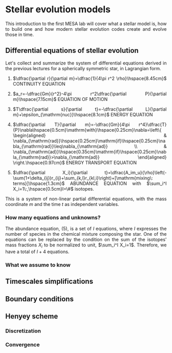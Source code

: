 # Stellar evolution models
<div style="text-align: justify">
This introduction to the first MESA lab will cover what a stellar model is, how to build one and how modern stellar evolution codes create and evolve those in time. 

## Differential equations of stellar evolution
Let's collect and summarize the system of differential equations derived in the previous lectures for a spherically symmetric star, in Lagrangian form.

1. $\dfrac{\partial r}{\partial m}=\dfrac{1}{4\pi r^2 \rho}\hspace{8.45cm}$
   CONTINUITY EQUATION
  
2. $a_r=-\dfrac{Gm}{r^2}-4\pi r^2\dfrac{\partial P}{\partial m}\hspace{7.15cm}$  EQUATION OF MOTION

3. $T\dfrac{\partial s}{\partial t}=-\dfrac{\partial L}{\partial m}+\epsilon_{\mathrm{nuc}}\hspace{8.1cm}$  ENERGY EQUATION
   
4. $\dfrac{\partial T}{\partial m}=-\dfrac{Gm}{4\pi r^4}\dfrac{T}{P}\nabla\hspace{0.5cm}\mathrm{with}\hspace{0.25cm}\nabla=\left\{
\begin{aligned}
& \nabla_{\mathrm{rad}}\hspace{0.25cm}\mathrm{if}\hspace{0.25cm}\nabla_{\mathrm{rad}}\leq\nabla_{\mathrm{ad}} \\
& \nabla_{\mathrm{ad}}\hspace{0.35cm}\mathrm{if}\hspace{0.25cm}\nabla_{\mathrm{rad}}>\nabla_{\mathrm{ad}}
\end{aligned}
\right.\hspace{0.97cm}$  ENERGY TRANSPORT EQUATION

5. $\dfrac{\partial X_i}{\partial t}=\dfrac{A_im_u}{\rho}\left(-\sum(1+\delta_{ij})r_{ij}+\sum_{k,l}r_{kl,i}\right)+[\mathrm{mixing\: terms}]\hspace{1.3cm}$  ABUNDANCE EQUATION  with $\sum_i^I X_i=1\:,\hspace{0.5cm}I=\#$ isotopes.

This is a system of non-linear partial differential equations, with the mass coordinate $m$ and the time $t$ as independent variables.

### How many equations and unknowns? 
The abundance equation, (5), is a set of $I$ equations, where $I$ expresses the number of species in the chemical mixture composing the star. One of the equations can be replaced by the condition on the sum of the isotopes' mass fractions $X_i$ to be normalized to unit, $\sum_i^I X_i=1$. Therefore, we have a total of $I+4$ equations. 

### What we assume to know


## Timescales simplifications

## Boundary conditions

## Henyey scheme

### Discretization 

### Convergence
